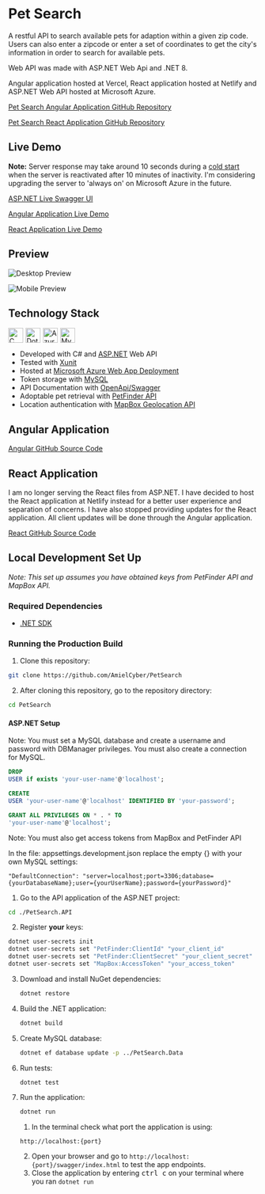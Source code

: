 # Pet Search

A restful API to search available pets for adaption within a given zip code. Users can also enter a zipcode or enter a
set
of coordinates to get the city's information in order to search for available pets.

Web API was made with ASP.NET Web Api and .NET 8.

Angular application hosted at Vercel, React application hosted at Netlify and ASP.NET Web API hosted at
Microsoft Azure.

[Pet Search Angular Application GitHub Repository](https://github.com/AmielCyber/pet-search-angular)

[Pet Search React Application GitHub Repository](https://github.com/AmielCyber/pet-search-react)

## Live Demo

**Note:**
Server response may take around 10 seconds during a
[cold start](https://azure.microsoft.com/en-us/blog/understanding-serverless-cold-start/cold) when the server is
reactivated after 10 minutes of inactivity. I'm considering upgrading the server to 'always on' on Microsoft Azure in
the future.

[ASP.NET Live Swagger UI](https://pet-search.azurewebsites.net/swagger/index.html)

[Angular Application Live Demo](https://pet-search-angular.vercel.app)

[React Application Live Demo](https://pet-search-react.netlify.app)

## Preview

![Desktop Preview](/Assets/DesktopPreview.gif)

![Mobile Preview](/Assets/MobilePreview.gif)

## Technology Stack

<div style="display: flex; flex-wrap: wrap; gap: 5px">
    <img alt="C Sharp" width="30px" src="https://cdn.jsdelivr.net/gh/devicons/devicon/icons/csharp/csharp-original.svg"/>
    <img alt="Dotnet Core" width="30px" src="https://cdn.jsdelivr.net/gh/devicons/devicon/icons/dotnetcore/dotnetcore-original.svg"/>
    <img alt="Azure" width="30px" src="https://cdn.jsdelivr.net/gh/devicons/devicon/icons/azure/azure-original.svg"/>
    <img alt="MySQL" width="30px" src="https://cdn.jsdelivr.net/gh/devicons/devicon/icons/mysql/mysql-original.svg"/>
</div>

* Developed with C# and [ASP.NET](https://dotnet.microsoft.com/en-us/apps/aspnet) Web API
* Tested with [Xunit](https://xunit.net/)
* Hosted at [Microsoft Azure Web App Deployment](https://azure.microsoft.com/en-us/products/app-service/web)
* Token storage with [MySQL](https://www.mysql.com/)
* API Documentation with [OpenApi/Swagger](https://www.openapis.org)
* Adoptable pet retrieval with [PetFinder API](https://www.petfinder.com/developers/v2/docs/)
* Location authentication with [MapBox Geolocation API](https://www.mapbox.com)

## Angular Application

[Angular GitHub Source Code](https://github.com/AmielCyber/pet-search-angular)

## React Application

I am no longer serving the React files from ASP.NET. I have decided to host the React application at Netlify instead for
a better user experience and separation of concerns. I have also stopped providing updates for the React application.
All client updates will be done through the Angular application.

[React GitHub Source Code](https://github.com/AmielCyber/pet-search-react)

## Local Development Set Up

*Note: This set up assumes you have obtained keys from PetFinder API and MapBox API.*

### Required Dependencies

* [.NET SDK](https://dotnet.microsoft.com/en-us/download)

### Running the Production Build

1. Clone this repository:

```bash
git clone https://github.com/AmielCyber/PetSearch
```

2. After cloning this repository, go to the repository directory:

```bash
cd PetSearch
```

#### ASP.NET Setup

Note: You must set a MySQL database and create a username and password with DBManager privileges. You must also create a
connection for MySQL.

```SQL
DROP
USER if exists 'your-user-name'@'localhost';

CREATE
USER 'your-user-name'@'localhost' IDENTIFIED BY 'your-password';

GRANT ALL PRIVILEGES ON * . * TO
'your-user-name'@'localhost';

```

Note: You must also get access tokens from MapBox and PetFinder API

In the file: appsettings.development.json replace the empty {} with your own MySQL settings:

```
"DefaultConnection": "server=localhost;port=3306;database={yourDatabaseName};user={yourUserName};password={yourPassword}"
```

1. Go to the API application of the ASP.NET project:

```bash
cd ./PetSearch.API
```

2. Register **your** keys:

```bash
dotnet user-secrets init
dotnet user-secrets set "PetFinder:ClientId" "your_client_id"
dotnet user-secrets set "PetFinder:ClientSecret" "your_client_secret"
dotnet user-secrets set "MapBox:AccessToken" "your_access_token"
```

3. Download and install NuGet dependencies:
    ```bash
    dotnet restore
    ```
4. Build the .NET application:
   ```bash
   dotnet build
   ```
5. Create MySQL database:
   ```bash
   dotnet ef database update -p ../PetSearch.Data
   ```
6. Run tests:
   ```bash
   dotnet test
   ```
7. Run the application:
   ```bash
   dotnet run
   ```
    1. In the terminal check what port the application is using:
   ```
   http://localhost:{port}
   ```
    2. Open your browser and go to `http://localhost:{port}/swagger/index.html` to test the app endpoints.
    4. Close the application by entering <kbd>ctrl c</kbd> on your terminal where you ran `dotnet run`
